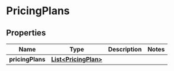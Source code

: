 

# PricingPlans


## Properties

| Name | Type | Description | Notes |
|------------ | ------------- | ------------- | -------------|
|**pricingPlans** | [**List&lt;PricingPlan&gt;**](PricingPlan.md) |  |  |



